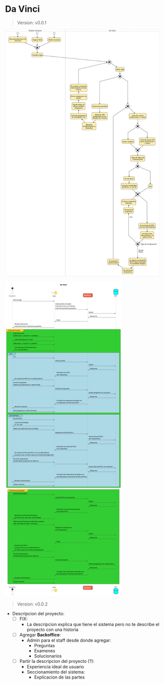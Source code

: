 # Da Vinci

> Version: v0.0.1

![Diagrama BPMN](context/out/bpmn.png)

![Diagrama de Requests](connections/out/Da%20Vinci.png)

> Version: v0.0.2

- Descripcion del proyecto:
  - [ ] FIX:
    - La descripcion explica que tiene el sistema pero no te describe el proyecto con una historia
  - [ ] Agregar **Backoffice**:
    - Admin para el staff desde donde agregar:
      - Preguntas
      - Examenes
      - Solucionarios
  - [ ] Partir la descripcion del proyecto (?):
    - Experiencia ideal de usuario
    - Seccionamiento del sistema:
      - Explicacion de las partes
